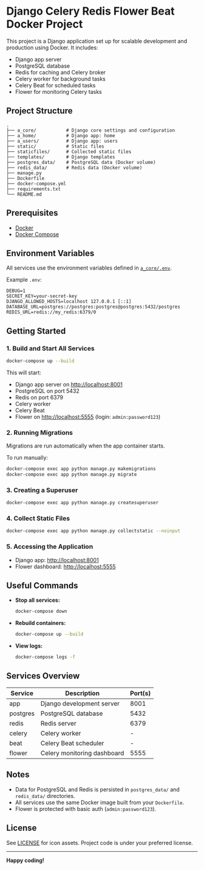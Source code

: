 # Django Celery Redis Flower Beat Docker Project

This project is a Django application set up for scalable development and production using Docker. It includes:

- Django app server
- PostgreSQL database
- Redis for caching and Celery broker
- Celery worker for background tasks
- Celery Beat for scheduled tasks
- Flower for monitoring Celery tasks

## Project Structure

```
.
├── a_core/           # Django core settings and configuration
├── a_home/           # Django app: home
├── a_users/          # Django app: users
├── static/           # Static files
├── staticfiles/      # Collected static files
├── templates/        # Django templates
├── postgres_data/    # PostgreSQL data (Docker volume)
├── redis_data/       # Redis data (Docker volume)
├── manage.py
├── Dockerfile
├── docker-compose.yml
├── requirements.txt
└── README.md
```

## Prerequisites

- [Docker](https://www.docker.com/get-started)
- [Docker Compose](https://docs.docker.com/compose/)

## Environment Variables

All services use the environment variables defined in [`a_core/.env`](a_core/.env).

Example `.env`:

```
DEBUG=1
SECRET_KEY=your-secret-key
DJANGO_ALLOWED_HOSTS=localhost 127.0.0.1 [::1]
DATABASE_URL=postgres://postgres:postgres@postgres:5432/postgres
REDIS_URL=redis://my_redis:6379/0
```

## Getting Started

### 1. Build and Start All Services

```sh
docker-compose up --build
```

This will start:

- Django app server on [http://localhost:8001](http://localhost:8001)
- PostgreSQL on port 5432
- Redis on port 6379
- Celery worker
- Celery Beat
- Flower on [http://localhost:5555](http://localhost:5555) (login: `admin:password123`)

### 2. Running Migrations

Migrations are run automatically when the app container starts.

To run manually:

```sh
docker-compose exec app python manage.py makemigrations
docker-compose exec app python manage.py migrate
```

### 3. Creating a Superuser

```sh
docker-compose exec app python manage.py createsuperuser
```

### 4. Collect Static Files

```sh
docker-compose exec app python manage.py collectstatic --noinput
```

### 5. Accessing the Application

- Django app: [http://localhost:8001](http://localhost:8001)
- Flower dashboard: [http://localhost:5555](http://localhost:5555)

## Useful Commands

- **Stop all services:**
  ```sh
  docker-compose down
  ```
- **Rebuild containers:**
  ```sh
  docker-compose up --build
  ```
- **View logs:**
  ```sh
  docker-compose logs -f
  ```

## Services Overview

| Service   | Description                       | Port(s)   |
|-----------|-----------------------------------|-----------|
| app       | Django development server         | 8001      |
| postgres  | PostgreSQL database               | 5432      |
| redis     | Redis server                      | 6379      |
| celery    | Celery worker                     | -         |
| beat      | Celery Beat scheduler             | -         |
| flower    | Celery monitoring dashboard       | 5555      |

## Notes

- Data for PostgreSQL and Redis is persisted in `postgres_data/` and `redis_data/` directories.
- All services use the same Docker image built from your `Dockerfile`.
- Flower is protected with basic auth (`admin:password123`).

## License

See [LICENSE](staticfiles/admin/img/LICENSE) for icon assets. Project code is under your preferred license.

---

**Happy coding!**